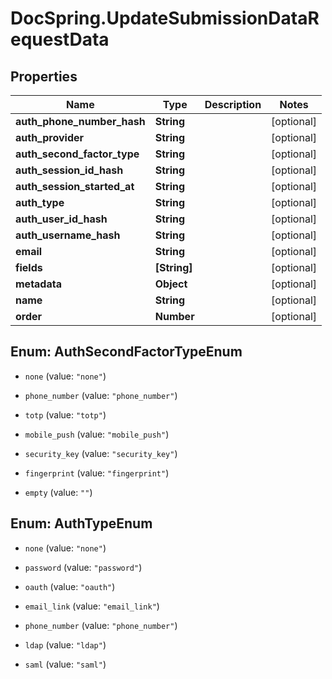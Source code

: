 # DocSpring.UpdateSubmissionDataRequestData

## Properties

Name | Type | Description | Notes
------------ | ------------- | ------------- | -------------
**auth_phone_number_hash** | **String** |  | [optional] 
**auth_provider** | **String** |  | [optional] 
**auth_second_factor_type** | **String** |  | [optional] 
**auth_session_id_hash** | **String** |  | [optional] 
**auth_session_started_at** | **String** |  | [optional] 
**auth_type** | **String** |  | [optional] 
**auth_user_id_hash** | **String** |  | [optional] 
**auth_username_hash** | **String** |  | [optional] 
**email** | **String** |  | [optional] 
**fields** | **[String]** |  | [optional] 
**metadata** | **Object** |  | [optional] 
**name** | **String** |  | [optional] 
**order** | **Number** |  | [optional] 



## Enum: AuthSecondFactorTypeEnum


* `none` (value: `"none"`)

* `phone_number` (value: `"phone_number"`)

* `totp` (value: `"totp"`)

* `mobile_push` (value: `"mobile_push"`)

* `security_key` (value: `"security_key"`)

* `fingerprint` (value: `"fingerprint"`)

* `empty` (value: `""`)





## Enum: AuthTypeEnum


* `none` (value: `"none"`)

* `password` (value: `"password"`)

* `oauth` (value: `"oauth"`)

* `email_link` (value: `"email_link"`)

* `phone_number` (value: `"phone_number"`)

* `ldap` (value: `"ldap"`)

* `saml` (value: `"saml"`)




